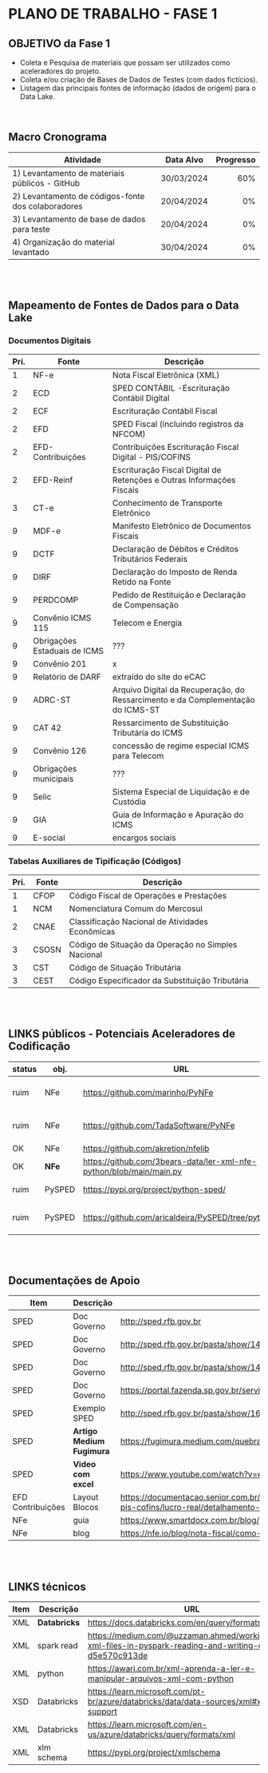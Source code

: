 # PLANO DE TRABALHO - FASE 1


## OBJETIVO da Fase 1

* Coleta e Pesquisa de materiais que possam ser utilizados como aceleradores do projeto.
* Coleta e/ou criação de Bases de Dados de Testes (com dados fictícios).
* Listagem das principais fontes de informação (dados de origem) para o Data Lake.

</br>

## Macro Cronograma

| Atividade | Data Alvo | Progresso |
| -- | -- | --: |
| 1) Levantamento de materiais públicos - GitHub | 30/03/2024 | 60% |
| 2) Levantamento de códigos-fonte dos colaboradores | 20/04/2024 | 0% |
| 3) Levantamento de base de dados para teste | 20/04/2024 | 0% |
| 4) Organização do material levantado | 30/04/2024 | 0% |

</br></br>

## Mapeamento de Fontes de Dados para o Data Lake

### Documentos Digitais

| Pri. | Fonte | Descrição |
| -- | -- | -- |
| 1 | NF-e	| Nota Fiscal Eletrônica (XML) |	
| 2 | ECD	| SPED CONTÁBIL -Escrituração Contábil Digital |
| 2 | ECF	| Escrituração Contábil Fiscal |
| 2 | EFD	| SPED Fiscal (incluindo registros da NFCOM) |
| 2 | EFD-Contribuições | Contribuições	Escrituração Fiscal Digital - PIS/COFINS |
| 2 | EFD-Reinf	| Escrituração Fiscal Digital de Retenções e Outras Informações Fiscais |
| 3 | CT-e	| Conhecimento de Transporte Eletrônico	 |
| 9 | MDF-e	| Manifesto Eletrônico de Documentos Fiscais |
| 9 | DCTF | Declaração de Débitos e Créditos Tributários Federais |
| 9 | DIRF | Declaração do Imposto de Renda Retido na Fonte |
| 9 | PERDCOMP | Pedido de Restituição e Declaração de Compensação |
| 9 | Convênio ICMS 115   |  Telecom e Energia |
| 9 | Obrigações Estaduais de ICMS  | ??? |
| 9 | Convênio 201  | x |
| 9 | Relatório de DARF  | extraído do site do eCAC  |
| 9 | ADRC-ST  | Arquivo Digital da Recuperação, do Ressarcimento e da Complementação do ICMS-ST |
| 9 | CAT 42  | Ressarcimento de Substituição Tributária do ICMS |
| 9 | Convênio 126  | concessão de regime especial ICMS para Telecom |
| 9 | Obrigações municipais  |  ??? |
| 9 | Selic  | Sistema Especial de Liquidação e de Custódia |
| 9 | GIA | Guia de Informação e Apuração do ICMS |
| 9 | E-social  | encargos sociais |


### Tabelas Auxiliares de Tipificação (Códigos)

| Pri. | Fonte | Descrição |
| -- | -- | -- |
| 1 | CFOP	| Código Fiscal de Operações e Prestações  |
| 1 | NCM	| Nomenclatura Comum do Mercosul  |
| 2 | CNAE	| Classificação Nacional de Atividades Econômicas |
| 3 | CSOSN | Código de Situação da Operação no Simples Nacional |
| 3 | CST | Código de Situação Tributária |
| 3 | CEST	| Código Especificador da Substituição Tributária |
 
</br></br>

## LINKS públicos - Potenciais Aceleradores de Codificação

| status | obj. | URL | observações |
| -- | -- | -- | -- |
| ruim | NFe | https://github.com/marinho/PyNFe | codigo pra criação da NFe |
| ruim |  NFe | https://github.com/TadaSoftware/PyNFe  | codigo pra criação da NFe |
| OK |  NFe | https://github.com/akretion/nfelib | parece util |
| OK |  **NFe** | https://github.com/3bears-data/ler-xml-nfe-python/blob/main/main.py | parece util - tem layout |
| ruim |  PySPED	|https://pypi.org/project/python-sped/ | codigo para cricao SPED |
| ruim |  PySPED	| https://github.com/aricaldeira/PySPED/tree/python3 | cod para criacao SPED |


</br></br>
## Documentações de Apoio

| Item | Descrição | URL |
| -- | -- | -- |
| SPED | Doc Governo | http://sped.rfb.gov.br |
| SPED |	Doc Governo | http://sped.rfb.gov.br/pasta/show/1495 |
| SPED |	Doc Governo | 	http://sped.rfb.gov.br/pasta/show/1492 |
| SPED |	Doc Governo | 	https://portal.fazenda.sp.gov.br/servicos/sped/Paginas/Sobre.aspx |
| SPED |	Exemplo SPED	 | http://sped.rfb.gov.br/pasta/show/1606 |
| SPED | **Artigo Medium Fugimura**	| https://fugimura.medium.com/quebra-de-speds-com-python-79d9648b3772 |
| SPED | **Video com excel** | https://www.youtube.com/watch?v=eNSXitKONhc |
| EFD Contribuições | Layout Blocos | https://documentacao.senior.com.br/goup/5.10.2/menu_controladoria/sped/contribuicoes-pis-cofins/lucro-real/detalhamento-registros.htm |
| NFe	| guia | https://www.smartdocx.com.br/blog/guia-nota-fiscal-eletronica |
| NFe	| blog | https://nfe.io/blog/nota-fiscal/como-conseguir-arquivo-xml-nota-fiscal |

</br></br>
## LINKS técnicos 

| Item | Descrição | URL |
| -- | -- | -- |
| XML | **Databricks** | https://docs.databricks.com/en/query/formats/xml.html |
| XML | spark read | https://medium.com/@uzzaman.ahmed/working-with-xml-files-in-pyspark-reading-and-writing-data-d5e570c913de |
| XML | python | https://awari.com.br/xml-aprenda-a-ler-e-manipular-arquivos-xml-com-python |
| XSD | Databricks | https://learn.microsoft.com/pt-br/azure/databricks/data/data-sources/xml#xsd-support |
| XML | Databricks | https://learn.microsoft.com/en-us/azure/databricks/query/formats/xml |
| XML | xlm schema	| https://pypi.org/project/xmlschema |


</br></br></br></br>

